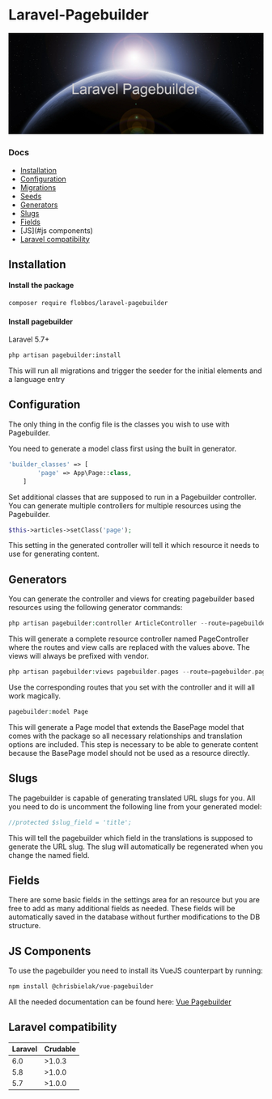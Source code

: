 # Laravel-Pagebuilder


![Laravel Pagebuilder](img/laravel-pagebuilder.png)

### Docs

* [Installation](#installation)
* [Configuration](#configuration)
* [Migrations](#migrations)
* [Seeds](#seeds)
* [Generators](#generators)
* [Slugs](#slugs)
* [Fields](#fields)
* [JS](#js components)
* [Laravel compatibility](#laravel-compatibility)

## Installation

#### Install the package

```bash
composer require flobbos/laravel-pagebuilder
```
#### Install pagebuilder
Laravel 5.7+
```bash
php artisan pagebuilder:install 
```

This will run all migrations and trigger the seeder for the initial elements
and a language entry

## Configuration

The only thing in the config file is the classes you wish to use with Pagebuilder.

You need to generate a model class first using the built in generator.

```php
'builder_classes' => [
        'page' => App\Page::class,
    ]
```

Set additional classes that are supposed to run in a Pagebuilder controller. You can
generate multiple controllers for multiple resources using the Pagebuilder.

```php
$this->articles->setClass('page');
```

This setting in the generated controller will tell it which resource it needs to 
use for generating content.

## Generators

You can generate the controller and views for creating pagebuilder based resources
using the following generator commands:

```php
php artisan pagebuilder:controller ArticleController --route=pagebuilder.pages --views=pagebuilder.pages
```

This will generate a complete resource controller named PageController where the routes
and view calls are replaced with the values above. The views will always be prefixed with
vendor.

```php
php artisan pagebuilder:views pagebuilder.pages --route=pagebuilder.pages
```

Use the corresponding routes that you set with the controller and it will all work magically.

```php
pagebuilder:model Page
```

This will generate a Page model that extends the BasePage model that comes with
the package so all necessary relationships and translation options are included. 
This step is necessary to be able to generate content because the BasePage model
should not be used as a resource directly. 

## Slugs

The pagebuilder is capable of generating translated URL slugs for you. All you 
need to do is uncomment the following line from your generated model:

```php
//protected $slug_field = 'title'; 
```

This will tell the pagebuilder which field in the translations is supposed to 
generate the URL slug. The slug will automatically be regenerated when you change
the named field. 

## Fields

There are some basic fields in the settings area for an resource but you are free
to add as many additional fields as needed. These fields will be automatically
saved in the database without further modifications to the DB structure. 

## JS Components

To use the pagebuilder you need to install its VueJS counterpart by running:

```bash
npm install @chrisbielak/vue-pagebuilder
```

All the needed documentation can be found here: 
[Vue Pagebuilder](https://www.npmjs.com/package/@chrisbielak/vue-pagebuilder "Google's Homepage")

## Laravel compatibility

 Laravel  | Crudable
:---------|:----------
 6.0      | >1.0.3
 5.8      | >1.0.0
 5.7      | >1.0.0


